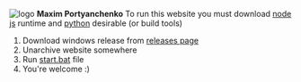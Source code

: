 ![logo](https://imgur.com/RLDiFsD) **Maxim Portyanchenko** 
To run this website you must download [node js](https://nodejs.org/uk/) runtime and [python](https://www.python.org/downloads/) desirable (or build tools)

 1. Download windows release from [releases page](https://github.com/J3imip/Portfolio/releases)
 2. Unarchive website somewhere
 3. Run [start.bat](npm%20i%20&&%20npm%20run%20serve) file
 4. You're welcome :)
